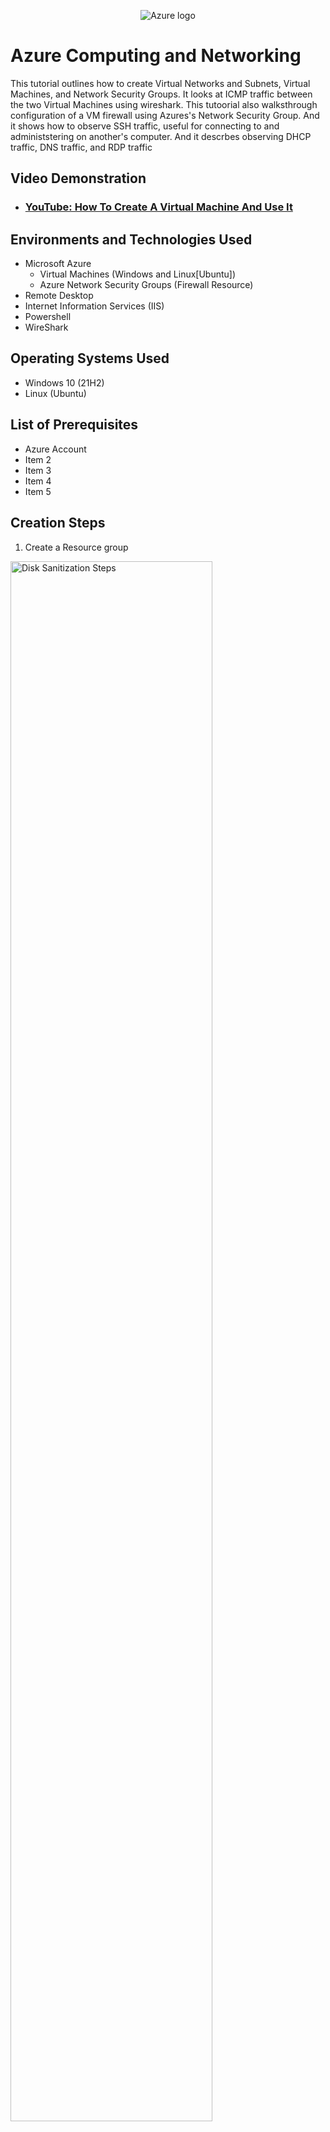 <p align="center">
<img src="[https://logos-world.net/wp-content/uploads/2021/02/Microsoft-Azure-Symbol.png]" alt="Azure logo"/>
</p>

<h1>Azure Computing and Networking</h1>
This tutorial outlines how to create Virtual Networks and Subnets, Virtual Machines, and Network Security Groups. It looks at ICMP traffic between the two Virtual Machines using wireshark. This tutoorial also walksthrough configuration of a VM firewall using Azures's Network Security Group. And it shows how to observe SSH traffic, useful for connecting to and administstering on another's computer. And it descrbes observing DHCP traffic, DNS traffic, and RDP traffic <br />


<h2>Video Demonstration</h2>

- ### [YouTube: How To Create A Virtual Machine And Use It](https://www.youtube.com)

<h2>Environments and Technologies Used</h2>

- Microsoft Azure
  - Virtual Machines (Windows and Linux[Ubuntu])
  - Azure Network Security Groups (Firewall Resource)
- Remote Desktop
- Internet Information Services (IIS)
- Powershell
- WireShark

<h2>Operating Systems Used </h2>

- Windows 10</b> (21H2)
- Linux (Ubuntu)

<h2>List of Prerequisites</h2>

- Azure Account
- Item 2
- Item 3
- Item 4
- Item 5

<h2>Creation Steps</h2>

  1. Create a Resource group
<img src="https://github.com/user-attachments/assets/4c4f6e0f-6ed4-40ae-b506-36f9b21a1e8e" height="80%" width="80%" alt="Disk Sanitization Steps"/>
</p>
<p>
<p>  
1. Search and click on "Resource Groups" in Azure, then on "+Create." Name your Resource group and remember the region you choose. And click "Create" again.
  
<p>

  2. Create a Virtual Network and a Windows Virtual Machine
<img src="https://github.com/user-attachments/assets/102b664b-cfd5-4249-99c0-e3766be46284" height="80%" width="80%" alt="Disk Sanitization Steps"/>
</p>
<p>
2. To do this, search "virtual machine" and click it and "+Create" and select "azure virtual machine" in the generated dropdown. Then make sure it is in the appropriate subscription and resource group. Name your virtual machine and select a region for your virtual machine (VM). Scroll down to image and select "Windows 10 Pro" to create your Windows VM. For size, select one that has at least 2 vcpus, otherwise it may be slow (the prices listed are indicative of if the VM was perpetually left on). Scroll down and add a username and password, and make sure to keep track of them. Scoll further and select the checkbox under "Licensing". Then click "Next:Disks>" and then "Next:Networking>." At this point you may rename the network if you want by selecting the blue text that says "Create new," by "Virtual network" under "(new) windows-vm-vnet." You would write the network name of your choice and select "ok." Lastly double check the network name and region are what you would expect and then click "Review + create" and then "create."
</p>
<br />

<p>
  3. Create a Linux (Ubuntu) VM in the same resource group and virtual network as the Windows VM
<p>
<img src="https://github.com/user-attachments/assets/6af09202-acbc-4203-8a85-de063185c7ff" height="80%" width="80%" alt="Disk Sanitization Steps"/>
</p>
<p>
3. First search "virtual Machine" select it (you will see your previously made VM now here) and click "+Create" just as before. Now it is essential that the previously generated resource group and virtual network is selected here too. Select the same region as your first VM. Select Ubuntu 22 or 24 for image, and 2vcpus for size. For authetication type, select "password." Fill out the username and password then select  "Next:Disks>" and then "Next:Networking>." Remember to use the same Virtual Network and region as in step 2. Click "Review + create" and then "create."
</p>
<br />

<h2>ICMP traffic between  the two Virtual Machines Observation Steps</h2>

<p>
  1. Use Remote Desktop to connect to the Windows VM
<p>
1. Mac users must install "Microsoft Remote Desktop" whereas Windows users need to search "Remote Desktop Connection" in their computer search bar. In azure, go to virtual machine, and select the windows virtual machine we made in a previous step; in the information listed, find and copy the public ip address. paste this IP address into the Remote desktop connection for "computer" or "pc name." If it then shows your personal name, select "more choices" "use a different account" and use the username and password that you used to create the VMs. Decline all the setup offers it makes to you. Congrats! You're on the VM you made! 
</p>
2. Install WireShark, a protocol analyzer aka a packet sniffer, to visualize network traffic
<p>
  <img width="672" alt="image" src="https://github.com/user-attachments/assets/228f4e4e-6996-4216-a9fc-cc0c903b78c7" />
<p>
2. On the Windows VM, open a brower tab, search "www.wireshark.org", select "download," then click the x64 installer. Once installed, open the fiile. selecct "yes" and "noted" through the installation process, making sure the "install Npcap" is selected when the page presents during the installation; USB cap is not needed at this time. select "agree" without selecting any of the 3 boxes. select "install," "next," and "finish." Close the web browser and then in the Windows VM Windows search bar, search and select "wireshark." 
</p>
In wireshark, select "ethernet," and then click the shark fin icon below "file" in the upper left. These constantly changing numbers are all of network traffic happening on the backend of the VM, more specifically, the numbers are different packets going to and from the VM.

<p>
  3. Filter for ICMP traffic. The picture belows shows ping executed using ICMP, confirming a connection between the 2 VMs created. 
<img src="https://i.imgur.com/DJmEXEB.png" height="80%" width="80%" alt="Disk Sanitization Steps"/>
  <img width="704" alt="image" src="https://github.com/user-attachments/assets/6025a801-4619-4587-b9f8-c2e2838efc09" />
3. Recall the ping uses ICMP to test connectivity between devices. 
</p>
<p>
Lorem ipsum dolor sit amet, consectetur adipiscing elit, sed do eiusmod tempor incididunt ut labore et dolore magna aliqua. Ut enim ad minim veniam, quis nostrud exercitation ullamco laboris nisi ut aliquip ex ea commodo consequat. Duis aute irure dolor in reprehenderit in voluptate velit esse cillum dolore eu fugiat nulla pariatur.
</p>
<br />

<p>
<img src="https://i.imgur.com/DJmEXEB.png" height="80%" width="80%" alt="Disk Sanitization Steps"/>
  <img width="660" alt="image" src="https://github.com/user-attachments/assets/6e4ab849-0958-4139-9ccd-aebec5887f78" />
ethernet II info
</p>
<p>
Lorem ipsum dolor sit amet, consectetur adipiscing elit, sed do eiusmod tempor incididunt ut labore et dolore magna aliqua. Ut enim ad minim veniam, quis nostrud exercitation ullamco laboris nisi ut aliquip ex ea commodo consequat. Duis aute irure dolor in reprehenderit in voluptate velit esse cillum dolore eu fugiat nulla pariatur.
</p>
<br />

<h2>Configure a Firewall (Network Security Group) Steps</h2>
<img width="554" alt="image" src="https://github.com/user-attachments/assets/5c4f3a0b-97ad-43fc-a503-e97dba283447" />
linux network security group

<img width="594" alt="image" src="https://github.com/user-attachments/assets/b5e1ee94-d49c-428c-93d8-33da9924f7e4" />
make icmp blocking rule

<img width="572" alt="image" src="https://github.com/user-attachments/assets/c4567250-ee2f-4a1e-9c77-35949a0083f8" />
changes from reply request in wireshark to requests only. poershell requests time out bc linux vm network security group block




pt 3
<img width="531" alt="image" src="https://github.com/user-attachments/assets/68c16097-7186-4e91-928a-3a442557fdf2" />
connected to linux vm via ssh for admining their comp

<img width="580" alt="image" src="https://github.com/user-attachments/assets/84e2808d-ce62-4255-8054-ef345d651f64" />
hmmm

<img width="549" alt="image" src="https://github.com/user-attachments/assets/3875084e-11be-4fa0-842f-74e1547a740c" />
workaround to show dhscp steps using a file

---
dns



